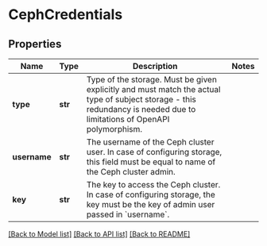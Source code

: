 # CephCredentials

## Properties
Name | Type | Description | Notes
------------ | ------------- | ------------- | -------------
**type** | **str** | Type of the storage. Must be given explicitly and must match the actual type of subject storage - this redundancy is needed due to limitations of OpenAPI polymorphism.  | 
**username** | **str** | The username of the Ceph cluster user. In case of configuring storage, this field must be equal to name of the Ceph cluster admin.  | 
**key** | **str** | The key to access the Ceph cluster. In case of configuring storage, the key must be the key of admin user passed in &#x60;username&#x60;.  | 

[[Back to Model list]](../README.md#documentation-for-models) [[Back to API list]](../README.md#documentation-for-api-endpoints) [[Back to README]](../README.md)

